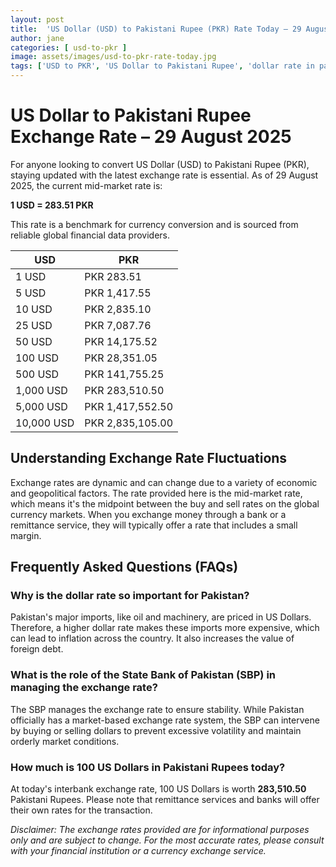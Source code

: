 ```yaml
---
layout: post
title:  'US Dollar (USD) to Pakistani Rupee (PKR) Rate Today – 29 August 2025'
author: jane
categories: [ usd-to-pkr ]
image: assets/images/usd-to-pkr-rate-today.jpg
tags: ['USD to PKR', 'US Dollar to Pakistani Rupee', 'dollar rate in pakistan', 'today dollar rate open market', 'usa to pakistan dollar rate']
---
```


# US Dollar to Pakistani Rupee Exchange Rate – 29 August 2025

For anyone looking to convert US Dollar (USD) to Pakistani Rupee (PKR), staying updated with the latest exchange rate is essential. As of 29 August 2025, the current mid-market rate is:

**1 USD = 283.51 PKR**

This rate is a benchmark for currency conversion and is sourced from reliable global financial data providers.

| USD | PKR |
| --- | --- |
| 1 USD | PKR 283.51 |
| 5 USD | PKR 1,417.55 |
| 10 USD | PKR 2,835.10 |
| 25 USD | PKR 7,087.76 |
| 50 USD | PKR 14,175.52 |
| 100 USD | PKR 28,351.05 |
| 500 USD | PKR 141,755.25 |
| 1,000 USD | PKR 283,510.50 |
| 5,000 USD | PKR 1,417,552.50 |
| 10,000 USD | PKR 2,835,105.00 |


## Understanding Exchange Rate Fluctuations

Exchange rates are dynamic and can change due to a variety of economic and geopolitical factors. The rate provided here is the mid-market rate, which means it's the midpoint between the buy and sell rates on the global currency markets. When you exchange money through a bank or a remittance service, they will typically offer a rate that includes a small margin.

## Frequently Asked Questions (FAQs)

### Why is the dollar rate so important for Pakistan?

Pakistan's major imports, like oil and machinery, are priced in US Dollars. Therefore, a higher dollar rate makes these imports more expensive, which can lead to inflation across the country. It also increases the value of foreign debt.

### What is the role of the State Bank of Pakistan (SBP) in managing the exchange rate?

The SBP manages the exchange rate to ensure stability. While Pakistan officially has a market-based exchange rate system, the SBP can intervene by buying or selling dollars to prevent excessive volatility and maintain orderly market conditions.

### How much is 100 US Dollars in Pakistani Rupees today?

At today's interbank exchange rate, 100 US Dollars is worth **283,510.50** Pakistani Rupees. Please note that remittance services and banks will offer their own rates for the transaction.



*Disclaimer: The exchange rates provided are for informational purposes only and are subject to change. For the most accurate rates, please consult with your financial institution or a currency exchange service.*
